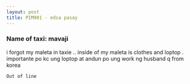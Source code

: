 ```yaml
---
layout: post
title: PIM901 - edsa pasay
---
```


### Name of taxi: mavaji

i forgot my maleta in taxie .. inside of my maleta is clothes and loptop . importante po kc ung loptop at andun po ung work ng husband q from korea

```Out of line```
